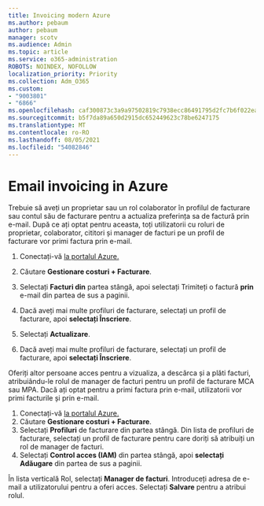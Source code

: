 ```yaml
---
title: Invoicing modern Azure
ms.author: pebaum
author: pebaum
manager: scotv
ms.audience: Admin
ms.topic: article
ms.service: o365-administration
ROBOTS: NOINDEX, NOFOLLOW
localization_priority: Priority
ms.collection: Adm_O365
ms.custom:
- "9003801"
- "6866"
ms.openlocfilehash: caf300873c3a9a97502819c7938ecc86491795d2fc7b6f022ead5d38ca965b8c
ms.sourcegitcommit: b5f7da89a650d2915dc652449623c78be6247175
ms.translationtype: MT
ms.contentlocale: ro-RO
ms.lasthandoff: 08/05/2021
ms.locfileid: "54082846"
---
```

# <a name="email-invoicing-in-azure"></a>Email invoicing in Azure

Trebuie să aveți un proprietar sau un rol colaborator în profilul de facturare sau contul său de facturare pentru a actualiza preferința sa de factură prin e-mail. După ce ați optat pentru aceasta, toți utilizatorii cu roluri de proprietar, colaborator, cititori și manager de facturi pe un profil de facturare vor primi factura prin e-mail.

1. Conectați-vă [la portalul Azure.](https://portal.azure.com/)
2. Căutare **Gestionare costuri + Facturare**.
3. Selectați **Facturi din** partea stângă, apoi selectați Trimiteți o factură **prin** e-mail din partea de sus a paginii.
4. Dacă aveți mai multe profiluri de facturare, selectați un profil de facturare, apoi **selectați Înscriere**.

5. Selectați **Actualizare**.
6. Dacă aveți mai multe profiluri de facturare, selectați un profil de facturare, apoi **selectați Înscriere**.

Oferiți altor persoane acces pentru a vizualiza, a descărca și a plăti facturi, atribuiându-le rolul de manager de facturi pentru un profil de facturare MCA sau MPA. Dacă ați optat pentru a primi factura prin e-mail, utilizatorii vor primi facturile și prin e-mail.

1. Conectați-vă [la portalul Azure.](https://portal.azure.com/)
2. Căutare **Gestionare costuri + Facturare**.
3. Selectați **Profiluri** de facturare din partea stângă. Din lista de profiluri de facturare, selectați un profil de facturare pentru care doriți să atribuiți un rol de manager de facturi.
4. Selectați **Control acces (IAM)** din partea stângă, apoi **selectați Adăugare** din partea de sus a paginii.

În lista verticală Rol, selectați **Manager de facturi**. Introduceți adresa de e-mail a utilizatorului pentru a oferi acces. Selectați **Salvare** pentru a atribui rolul.

